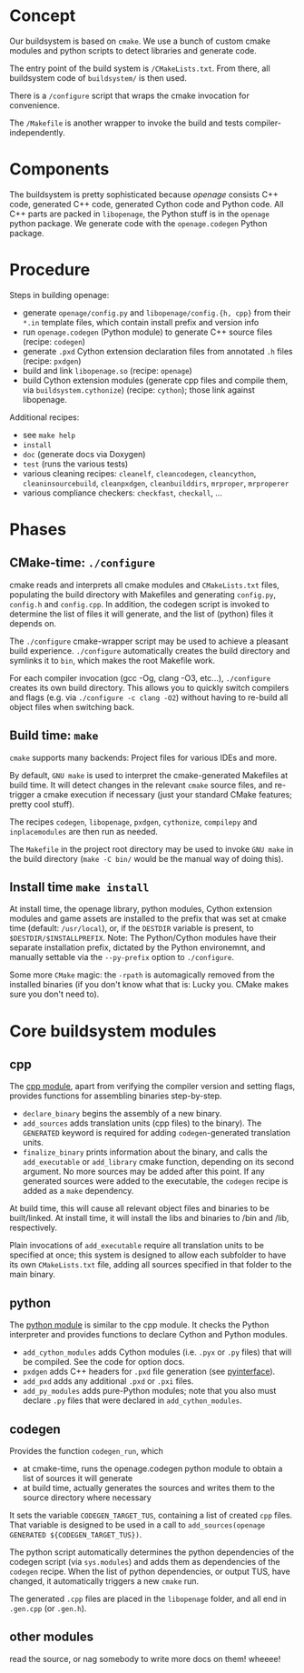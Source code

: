Concept
=======

Our buildsystem is based on `cmake`.
We use a bunch of custom cmake modules and python scripts
to detect libraries and generate code.

The entry point of the build system is `/CMakeLists.txt`.
From there, all buildsystem code of `buildsystem/` is then used.

There is a `/configure` script that wraps the cmake invocation for convenience.

The `/Makefile` is another wrapper to invoke the build and tests
compiler-independently.


Components
==========

The buildsystem is pretty sophisticated because *openage* consists C++
code, generated C++ code, generated Cython code and Python code. All C++
parts are packed in `libopenage`, the Python stuff is in the `openage`
python package. We generate code with the `openage.codegen` Python
package.


Procedure
=========

Steps in building openage:

 - generate `openage/config.py` and `libopenage/config.{h, cpp}` from their `*.in` template files, which contain install prefix and version info
 - run `openage.codegen` (Python module) to generate C++ source files (recipe: `codegen`)
 - generate `.pxd` Cython extension declaration files from annotated `.h` files (recipe: `pxdgen`)
 - build and link `libopenage.so` (recipe: `openage`)
 - build Cython extension modules (generate cpp files and compile them, via `buildsystem.cythonize`) (recipe: `cython`); those link against libopenage.

Additional recipes:

 - see `make help`
 - `install`
 - `doc` (generate docs via Doxygen)
 - `test` (runs the various tests)
 - various cleaning recipes: `cleanelf`, `cleancodegen`, `cleancython`, `cleaninsourcebuild`, `cleanpxdgen`, `cleanbuilddirs`, `mrproper`, `mrproperer`
 - various compliance checkers: `checkfast`, `checkall`, ...


Phases
======

CMake-time: `./configure`
------------------------

cmake reads and interprets all cmake modules and `CMakeLists.txt` files, populating the build directory with Makefiles and generating `config.py`, `config.h` and `config.cpp`. In addition, the codegen script is invoked to determine the list of files it will generate, and the list of (python) files it depends on.

The `./configure` cmake-wrapper script may be used to achieve a pleasant build experience. `./configure` automatically creates the build directory and symlinks it to `bin`, which makes the root Makefile work.

For each compiler invocation (gcc -Og, clang -O3, etc...), `./configure` creates its own build directory. This allows you to quickly switch compilers and flags (e.g. via `./configure -c clang -O2`) without having to re-build all object files when switching back.


Build time: `make`
------------------

`cmake` supports many backends: Project files for various IDEs and more.

By default, `GNU make` is used to interpret the cmake-generated Makefiles at build time. It will detect changes in the relevant `cmake` source files, and re-trigger a cmake execution if necessary (just your standard CMake features; pretty cool stuff).

The recipes `codegen`, `libopenage`, `pxdgen`, `cythonize`, `compilepy` and `inplacemodules` are then run as needed.

The `Makefile` in the project root directory may be used to invoke `GNU make` in the build directory (`make -C bin/` would be the manual way of doing this).


Install time `make install`
--------------------------

At install time, the openage library, python modules, Cython extension
modules and game assets are installed to the prefix that was set at cmake
time (default: `/usr/local`), or, if the `DESTDIR` variable is present,
to `$DESTDIR/$INSTALLPREFIX`. Note: The Python/Cython modules have their
separate installation prefix, dictated by the Python environemnt, and
manually settable via the `--py-prefix` option to `./configure`.

Some more `CMake` magic: the `-rpath` is automagically removed from the
installed binaries (if you don't know what that is: Lucky you. CMake
makes sure you don't need to).


Core buildsystem modules
========================

cpp
---

The [cpp module](/buildsystem/cpp.cmake), apart from verifying the compiler version and setting flags, provides functions for assembling binaries step-by-step.

 - `declare_binary` begins the assembly of a new binary.
 - `add_sources` adds translation units (cpp files) to the binary). The `GENERATED` keyword is required for adding `codegen`-generated translation units.
 - `finalize_binary` prints information about the binary, and calls the `add_executable` or `add_library` cmake function, depending on its second argument. No more sources may be added after this point. If any generated sources were added to the executable, the `codegen` recipe is added as a `make` dependency.

At build time, this will cause all relevant object files and binaries to be built/linked. At install time, it will install the libs and binaries to /bin and /lib, respectively.

Plain invocations of `add_executable` require all translation units to be specified at once; this system is designed to allow each subfolder to have its own `CMakeLists.txt` file, adding all sources specified in that folder to the main binary.

python
------

The [python module](/buildsystem/python.cmake) is similar to the cpp module. It checks the Python interpreter and provides functions to declare Cython and Python modules.

 - `add_cython_modules` adds Cython modules (i.e. `.pyx` or `.py` files) that will be compiled. See the code for option docs.
 - `pxdgen` adds C++ headers for `.pxd` file generation (see [pyinterface](/doc/code/pyinterface.md)).
 - `add_pxd` adds any additional `.pxd` or `.pxi` files.
 - `add_py_modules` adds pure-Python modules; note that you also must declare `.py` files that were declared in `add_cython_modules`.

codegen
-------

Provides the function `codegen_run`, which

 - at cmake-time, runs the openage.codegen python module to obtain a list of sources it will generate
 - at build time, actually generates the sources and writes them to the source directory where necessary

It sets the variable `CODEGEN_TARGET_TUS`, containing a list of created `cpp` files. That variable is designed to be used in a call to `add_sources(openage GENERATED ${CODEGEN_TARGET_TUS})`.

The python script automatically determines the python dependencies of the codegen script (via `sys.modules`) and adds them as dependencies of the `codegen` recipe. When the list of python dependencies, or output TUS, have changed, it automatically triggers a new `cmake` run.

The generated `.cpp` files are placed in the `libopenage` folder, and all end in `.gen.cpp` (or `.gen.h`).

other modules
-------------

read the source, or nag somebody to write more docs on them! wheeee!
